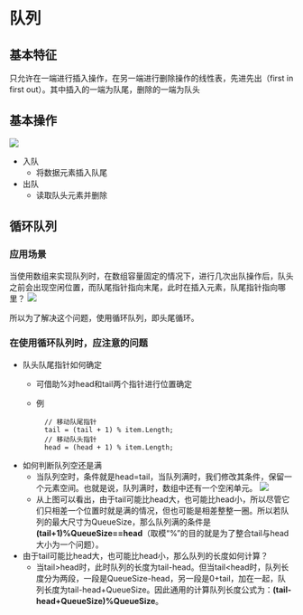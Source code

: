 # 队列

## 基本特征
只允许在一端进行插入操作，在另一端进行删除操作的线性表，先进先出（first in first out）。其中插入的一端为队尾，删除的一端为队头

## 基本操作
![](https://i.imgur.com/415DfFN.png)

* 入队 
	* 将数据元素插入队尾
* 出队
	* 读取队头元素并删除

## 循环队列
### 应用场景
当使用数组来实现队列时，在数组容量固定的情况下，进行几次出队操作后，队头之前会出现空闲位置，而队尾指针指向末尾，此时在插入元素，队尾指针指向哪里？
![](https://i.imgur.com/RllCmZQ.png)

所以为了解决这个问题，使用循环队列，即头尾循环。

### 在使用循环队列时，应注意的问题
* 队头队尾指针如何确定
	* 可借助%对head和tail两个指针进行位置确定
	* 例
	
			// 移动队尾指针
			tail = (tail + 1) % item.Length;
			// 移动队头指针
			head = (head + 1) % item.Length; 
* 如何判断队列空还是满
	* 当队列空时，条件就是head=tail，当队列满时，我们修改其条件，保留一个元素空间。也就是说，队列满时，数组中还有一个空闲单元。
 ![](https://i.imgur.com/nFMfFwY.png)
	* 从上图可以看出，由于tail可能比head大，也可能比head小，所以尽管它们只相差一个位置时就是满的情况，但也可能是相差整整一圈。所以若队列的最大尺寸为QueueSize，那么队列满的条件是 **(tail+1)%QueueSize==head**（取模“%”的目的就是为了整合tail与head大小为一个问题）。
* 由于tail可能比head大，也可能比head小，那么队列的长度如何计算？
	* 当tail>head时，此时队列的长度为tail-head。但当tail<head时，队列长度分为两段，一段是QueueSize-head，另一段是0+tail，加在一起，队列长度为tail-head+QueueSize。因此通用的计算队列长度公式为：**(tail-head+QueueSize)%QueueSize**。

